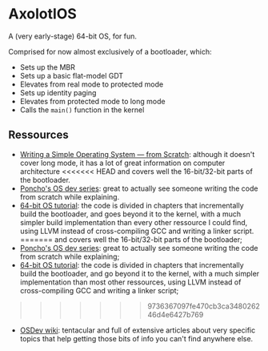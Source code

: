 # AxolotlOS

A (very early-stage) 64-bit OS, for fun.

Comprised for now almost exclusively of a bootloader, which:

* Sets up the MBR
* Sets up a basic flat-model GDT
* Elevates from real mode to protected mode
* Sets up identity paging
* Elevates from protected mode to long mode
* Calls the `main()` function in the kernel

## Ressources

* [Writing a Simple Operating System — from Scratch](https://www.cs.bham.ac.uk/~exr/lectures/opsys/10_11/lectures/os-dev.pdf): although it doesn't cover long mode, it has a lot of great information on computer architecture
<<<<<<< HEAD
and covers well the 16-bit/32-bit parts of the bootloader.
* [Poncho's OS dev series](https://www.youtube.com/playlist?list=PLxN4E629pPnKKqYsNVXpmCza8l0Jb6l8-): great to actually see someone writing the code from scratch while explaining.
* [64-bit OS tutorial](https://github.com/gmarino2048/64bit-os-tutorial): the code is divided in chapters that incrementally build the bootloader, and goes beyond it to the kernel, with a much simpler build implementation than every other ressource I could find, using LLVM instead of cross-compiling GCC and writing a linker script.
=======
and covers well the 16-bit/32-bit parts of the bootloader;
* [Poncho's OS dev series](https://www.youtube.com/playlist?list=PLxN4E629pPnKKqYsNVXpmCza8l0Jb6l8-): great to actually see someone writing the code from scratch while explaining;
* [64-bit OS tutorial](https://github.com/gmarino2048/64bit-os-tutorial): the code is divided in chapters that incrementally build the bootloader, and go beyond it to the kernel, with a much simpler implementation than most other ressources, using LLVM instead of cross-compiling GCC and writing a linker script;
>>>>>>> 9736367097fe470cb3ca348026246d4e6427b769
* [OSDev wiki](https://wiki.osdev.org/Main_Page): tentacular and full of extensive articles about very specific topics that help getting those bits of info you can't find anywhere else.
